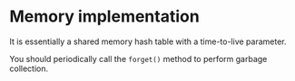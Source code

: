 # Memory implementation

It is essentially a shared memory hash table with a time-to-live parameter.

You should periodically call the `forget()` method to perform garbage collection.
